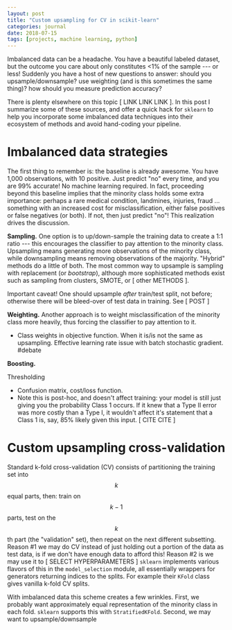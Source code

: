 ```yaml
---
layout: post
title: "Custom upsampling for CV in scikit-learn"
categories: journal
date: 2018-07-15
tags: [projects, machine learning, python]
---
```


Imbalanced data can be a headache.  You have a beautiful labeled dataset, but the outcome you care about only constitutes <1% of the sample --- or less! Suddenly you have a host of new questions to answer: should you upsample/downsample? use weighting (and is this sometimes the same thing)? how should you measure prediction accuracy?

There is plenty elsewhere on this topic [ LINK LINK LINK ].  In this post I summarize some of these sources, and offer a quick hack for `sklearn` to help you incorporate some imbalanced data techniques into their ecosystem of methods and avoid hand-coding your pipeline.


# Imbalanced data strategies

The first thing to remember is: the baseline is already awesome.  You have 1,000 observations, with 10 positive.  Just predict "no" every time, and you are 99% accurate!  No machine learning required.  In fact, proceeding beyond this baseline implies that the minority class holds some extra importance: perhaps a rare medical condition, landmines, injuries, fraud ... something with an increased cost for misclassification, either false positives or false negatives (or both).  If not, then just predict "no"!  This realization drives the discussion.

**Sampling.**  One option is to up/down-sample the training data to create a 1:1 ratio --- this encourages the classifier to pay attention to the minority class.  Upsampling means generating more observations of the minority class, while downsampling means removing observations of the majority.  "Hybrid" methods do a little of both.  The most common way to upsample is sampling with replacement (or  *bootstrap*), although more sophisticated methods exist such as sampling from clusters, SMOTE, or [ other METHODS ].

Important caveat!  One should upsample *after* train/test split, not before; otherwise there will be bleed-over of test data in training.  See [ POST ]


**Weighting.** Another approach is to weight misclassification of the minority class more heavily, thus forcing the classifier to pay attention to it.

- Class weights in objective function.  When it is/is not the same as upsampling.  Effective learning rate issue with batch stochastic gradient.  #debate


**Boosting.**



Thresholding
- Confusion matrix, cost/loss function.  
- Note this is post-hoc, and doesn't affect training: your model is still just giving you the probability Class 1 occurs.  If it knew that a Type II error was more costly than a Type I, it wouldn't affect it's statement that a Class 1 is, say, 85% likely given this input.  [ CITE CITE ]



# Custom upsampling cross-validation

Standard k-fold cross-validation (CV) consists of partitioning the training set into $$k$$ equal parts, then: train on $$k-1$$ parts, test on the $$k$$th part (the "validation" set), then repeat on the next different subsetting.  Reason #1 we may do CV instead of just holding out a portion of the data as test data, is if we don't have enough data to afford this!  Reason #2 is we may use it to [ SELECT HYPERPARAMETERS ]  `sklearn` implements various flavors of this in the `model_selection` module, all essentially wrappers for generators returning indices to the splits.  For example their `KFold` class gives vanilla k-fold CV splits.

With imbalanced data this scheme creates a few wrinkles.  First, we probably want approximately equal representation of the minority class in each fold.  `sklearn` supports this with `StratifiedKFold`. Second, we may want to upsample/downsample 